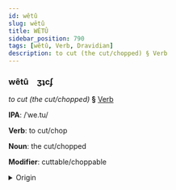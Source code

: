 ```yaml
---
id: wêtû
slug: wêtû
title: WÊTÛ
sidebar_position: 790
tags: [wêtû, Verb, Dravidian]
description: to cut (the cut/chopped) § Verb
---
```


### wêtû&emsp;<span kind="abugida">ʒʇcʄ</span>

*to cut (the cut/chopped)* **§** [Verb](../../tags/Verb)

**IPA**: /ˈwe.tu/

**Verb**: to cut/chop

**Noun**: the cut/chopped

**Modifier**: cuttable/choppable

<details>
    <summary>Origin</summary>
    Tamil வெட்டு veṭṭu [ʋeʈːɯ]<br/>
    <em>Dravidian Language Family</em>
</details>